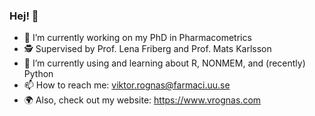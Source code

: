 ### Hej! 👋

<!--
**vrognas/vrognas** is a ✨ _special_ ✨ repository because its `README.md` (this file) appears on your GitHub profile.
-->
- 🔭 I’m currently working on my PhD in Pharmacometrics
- 🕵 Supervised by Prof. Lena Friberg and Prof. Mats Karlsson
- 🌱 I’m currently using and learning about R, NONMEM, and (recently) Python
- 📫 How to reach me: viktor.rognas@farmaci.uu.se
- 🌍 Also, check out my website: https://www.vrognas.com

